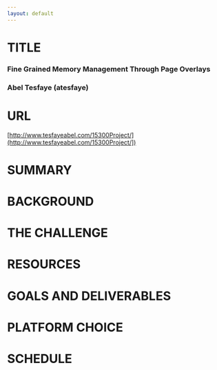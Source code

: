```yaml
---
layout: default
---
```






# TITLE
### Fine Grained Memory Management Through Page Overlays 
### Abel Tesfaye (atesfaye)
# URL
[http://www.tesfayeabel.com/15300Project/](http://www.tesfayeabel.com/15300Project/])
# SUMMARY
# BACKGROUND
# THE CHALLENGE
# RESOURCES
# GOALS AND DELIVERABLES
# PLATFORM CHOICE
# SCHEDULE
